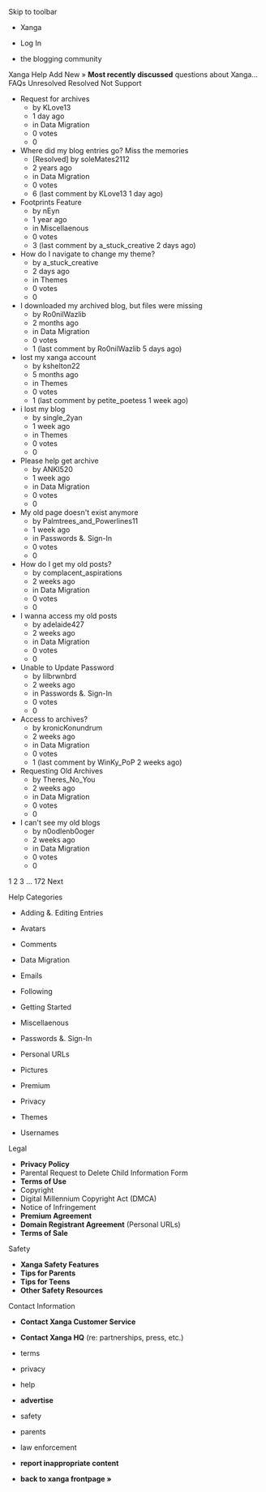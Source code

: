 Skip to toolbar

*   Xanga

*   Log In

*   the blogging community

Xanga Help Add New » **Most recently discussed** questions about Xanga… FAQs Unresolved Resolved Not Support

*   Request for archives
    *   by KLove13
    *   1 day ago
    *   in Data Migration
    *   0 votes
    *   0
*   Where did my blog entries go? Miss the memories
    *   \[Resolved\] by soleMates2112
    *   2 years ago
    *   in Data Migration
    *   0 votes
    *   6 (last comment by KLove13 1 day ago)
*   Footprints Feature
    *   by nEyn
    *   1 year ago
    *   in Miscellaenous
    *   0 votes
    *   3 (last comment by a\_stuck\_creative 2 days ago)
*   How do I navigate to change my theme?
    *   by a\_stuck\_creative
    *   2 days ago
    *   in Themes
    *   0 votes
    *   0
*   I downloaded my archived blog, but files were missing
    *   by Ro0nilWazlib
    *   2 months ago
    *   in Data Migration
    *   0 votes
    *   1 (last comment by Ro0nilWazlib 5 days ago)
*   lost my xanga account
    *   by kshelton22
    *   5 months ago
    *   in Themes
    *   0 votes
    *   1 (last comment by petite\_poetess 1 week ago)
*   i lost my blog
    *   by single\_2yan
    *   1 week ago
    *   in Themes
    *   0 votes
    *   0
*   Please help get archive
    *   by ANKI520
    *   1 week ago
    *   in Data Migration
    *   0 votes
    *   0
*   My old page doesn't exist anymore
    *   by Palmtrees\_and\_Powerlines11
    *   1 week ago
    *   in Passwords &. Sign-In
    *   0 votes
    *   0
*   How do I get my old posts?
    *   by complacent\_aspirations
    *   2 weeks ago
    *   in Data Migration
    *   0 votes
    *   0
*   I wanna access my old posts
    *   by adelaide427
    *   2 weeks ago
    *   in Data Migration
    *   0 votes
    *   0
*   Unable to Update Password
    *   by lilbrwnbrd
    *   2 weeks ago
    *   in Passwords &. Sign-In
    *   0 votes
    *   0
*   Access to archives?
    *   by kronicKonundrum
    *   2 weeks ago
    *   in Data Migration
    *   0 votes
    *   1 (last comment by WinKy\_PoP 2 weeks ago)
*   Requesting Old Archives
    *   by Theres\_No\_You
    *   2 weeks ago
    *   in Data Migration
    *   0 votes
    *   0
*   I can't see my old blogs
    *   by n0odlenb0oger
    *   2 weeks ago
    *   in Data Migration
    *   0 votes
    *   0

1 2 3 ... 172 Next

Help Categories

*   Adding &. Editing Entries
*   Avatars
*   Comments
*   Data Migration
*   Emails
*   Following
*   Getting Started
*   Miscellaenous

*   Passwords &. Sign-In
*   Personal URLs
*   Pictures
*   Premium
*   Privacy
*   Themes
*   Usernames

Legal

*   **Privacy Policy**
*   Parental Request to Delete Child Information Form
*   **Terms of Use**
*   Copyright
*   Digital Millennium Copyright Act (DMCA)
*   Notice of Infringement
*   **Premium Agreement**
*   **Domain Registrant Agreement** (Personal URLs)
*   **Terms of Sale**

Safety

*   **Xanga Safety Features**
*   **Tips for Parents**
*   **Tips for Teens**
*   **Other Safety Resources**

Contact Information

*   **Contact Xanga Customer Service**
*   **Contact Xanga HQ** (re: partnerships, press, etc.)

*   terms
*   privacy
*   help
*   **advertise**

*   safety
*   parents
*   law enforcement
*   **report inappropriate content**

*   **back to xanga frontpage »**